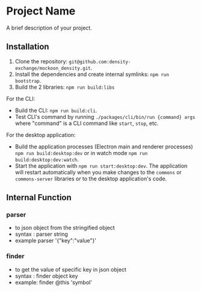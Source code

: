 # Project Name

A brief description of your project.

## Installation

1. Clone the repository: `git@github.com:density-exchange/mockoon_density.git`.
2. Install the dependencies and create internal symlinks: `npm run bootstrap`.
3. Build the 2 libraries: `npm run build:libs`

For the CLI:

- Build the CLI: `npm run build:cli`.
- Test CLI's command by running `./packages/cli/bin/run {command} args` where "command" is a CLI command like `start`, `stop`, etc.

For the desktop application:

- Build the application processes (Electron main and renderer processes) `npm run build:desktop:dev` or in watch mode `npm run build:desktop:dev:watch`.
- Start the application with `npm run start:desktop:dev`. The application will restart automatically when you make changes to the `commons` or `commons-server` libraries or to the desktop application's code.

## Internal Function 

### parser

- to json object from the stringified object
- syntax : parser string
- example parser '{"key":"value"}'

### finder

- to get the value of specific key in json object
- syntax : finder object key 
- example: finder @this 'symbol'





